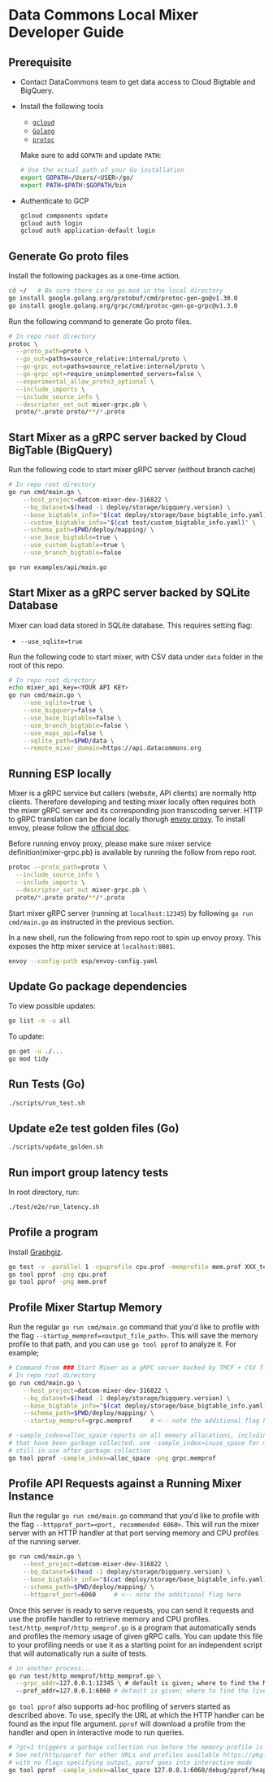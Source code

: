 # Data Commons Local Mixer Developer Guide

## Prerequisite

- Contact DataCommons team to get data access to Cloud Bigtable and BigQuery.

- Install the following tools

  - [`gcloud`](https://cloud.google.com/sdk/docs/install)
  - [`Golang`](https://golang.org/doc/install)
  - [`protoc`](http://google.github.io/proto-lens/installing-protoc.html)

  Make sure to add `GOPATH` and update `PATH`:

  ```bash
  # Use the actual path of your Go installation
  export GOPATH=/Users/<USER>/go/
  export PATH=$PATH:$GOPATH/bin
  ```

- Authenticate to GCP

  ```bash
  gcloud components update
  gcloud auth login
  gcloud auth application-default login
  ```

## Generate Go proto files

Install the following packages as a one-time action.

```bash
cd ~/   # Be sure there is no go.mod in the local directory
go install google.golang.org/protobuf/cmd/protoc-gen-go@v1.30.0
go install google.golang.org/grpc/cmd/protoc-gen-go-grpc@v1.3.0
```

Run the following command to generate Go proto files.

```bash
# In repo root directory
protoc \
  --proto_path=proto \
  --go_out=paths=source_relative:internal/proto \
  --go-grpc_out=paths=source_relative:internal/proto \
  --go-grpc_opt=require_unimplemented_servers=false \
  --experimental_allow_proto3_optional \
  --include_imports \
  --include_source_info \
  --descriptor_set_out mixer-grpc.pb \
  proto/*.proto proto/**/*.proto
```

## Start Mixer as a gRPC server backed by Cloud BigTable (BigQuery)

Run the following code to start mixer gRPC server (without branch cache)

```bash
# In repo root directory
go run cmd/main.go \
    --host_project=datcom-mixer-dev-316822 \
    --bq_dataset=$(head -1 deploy/storage/bigquery.version) \
    --base_bigtable_info="$(cat deploy/storage/base_bigtable_info.yaml)" \
    --custom_bigtable_info="$(cat test/custom_bigtable_info.yaml)" \
    --schema_path=$PWD/deploy/mapping/ \
    --use_base_bigtable=true \
    --use_custom_bigtable=true \
    --use_branch_bigtable=false

go run examples/api/main.go
```

## Start Mixer as a gRPC server backed by SQLite Database

Mixer can load data stored in SQLite database. This requires setting flag:

- `--use_sqlite=true`

Run the following code to start mixer, with CSV data under `data` folder in the
root of this repo.

```bash
# In repo root directory
echo mixer_api_key=<YOUR API KEY>
go run cmd/main.go \
    --use_sqlite=true \
    --use_bigquery=false \
    --use_base_bigtable=false \
    --use_branch_bigtable=false \
    --use_maps_api=false \
    --sqlite_path=$PWD/data \
    --remote_mixer_domain=https://api.datacommons.org
```

## Running ESP locally

Mixer is a gRPC service but callers (website, API clients) are normally http
clients. Therefore developing and testing mixer locally often requires both the
mixer gRPC server and its corresponding json transcoding server. HTTP to gRPC
translation can be done locally thorugh [envoy
proxy](https://www.envoyproxy.io/docs/envoy/latest/intro/what_is_envoy). To
install envoy, please follow the [official
doc](https://www.envoyproxy.io/docs/envoy/latest/start/install).

Before running envoy proxy, please make sure mixer service
definition(mixer-grpc.pb) is available by running the follow from repo root.

```sh
protoc --proto_path=proto \
  --include_source_info \
  --include_imports \
  --descriptor_set_out mixer-grpc.pb \
  proto/*.proto proto/**/*.proto
```

Start mixer gRPC server (running at `localhost:12345`) by following `go run
cmd/main.go` as instructed in the previous section.

In a new shell, run the following from repo root to spin up envoy proxy. This
exposes the http mixer service at `localhost:8081`.

```sh
envoy --config-path esp/envoy-config.yaml
```

## Update Go package dependencies

To view possible updates:

```bash
go list -m -u all
```

To update:

```bash
go get -u ./...
go mod tidy
```

## Run Tests (Go)

```bash
./scripts/run_test.sh
```

## Update e2e test golden files (Go)

```bash
./scripts/update_golden.sh
```

## Run import group latency tests

In root directory, run:

```bash
./test/e2e/run_latency.sh
```

## Profile a program

Install [Graphgiz](https://graphviz.org/).

```bash
go test -v -parallel 1 -cpuprofile cpu.prof -memprofile mem.prof XXX_test.go
go tool pprof -png cpu.prof
go tool pprof -png mem.prof
```

## Profile Mixer Startup Memory

Run the regular `go run cmd/main.go` command that you'd like to profile with the
flag `--startup_memprof=<output_file_path>`. This will save the memory profile
to that path, and you can use `go tool pprof` to analyze it. For example;

```bash
# Command from ### Start Mixer as a gRPC server backed by TMCF + CSV files
# In repo root directory
go run cmd/main.go \
    --host_project=datcom-mixer-dev-316822 \
    --bq_dataset=$(head -1 deploy/storage/bigquery.version) \
    --base_bigtable_info="$(cat deploy/storage/base_bigtable_info.yaml)" \
    --schema_path=$PWD/deploy/mapping/ \
    --startup_memprof=grpc.memprof     # <-- note the additional flag here

# -sample_index=alloc_space reports on all memory allocations, including those
# that have been garbage collected. use -sample_index=inuse_space for memory
# still in use after garbage collection
go tool pprof -sample_index=alloc_space -png grpc.memprof
```

## Profile API Requests against a Running Mixer Instance

Run the regular `go run cmd/main.go` command that you'd like to profile with the
flag `--httpprof_port=<port, recommended 6060>`. This will run the mixer server
with an HTTP handler at that port serving memory and CPU profiles of the running
server.

```bash
go run cmd/main.go \
    --host_project=datcom-mixer-dev-316822 \
    --bq_dataset=$(head -1 deploy/storage/bigquery.version) \
    --base_bigtable_info="$(cat deploy/storage/base_bigtable_info.yaml)" \
    --schema_path=$PWD/deploy/mapping/ \
    --httpprof_port=6060     # <-- note the additional flag here
```

Once this server is ready to serve requests, you can send it requests and use
the profile handler to retrieve memory and CPU profiles. `test/http_memprof/http_memprof.go`
is a program that automatically sends and profiles the memory usage of given
gRPC calls. You can update this file to your profiling needs or use it as a
starting point for an independent script that will automatically run a suite of
tests.

```bash
# in another process...
go run test/http_memprof/http_memprof.go \
  --grpc_addr=127.0.0.1:12345 \ # default is given; where to find the Mixer server
  --prof_addr=127.0.0.1:6060 # default is given; where to find the live profile handler
```

`go tool pprof` also supports ad-hoc profiling of servers started as described
above. To use, specify the URL at which the HTTP handler can be found as the
input file argument. `pprof` will download a profile from the handler and open
in interactive mode to run queries.

```bash
# ?gc=1 triggers a garbage collection run before the memory profile is served
# See net/http/pprof for other URLs and profiles available https://pkg.go.dev/net/http/pprof
# with no flags specifying output, pprof goes into interactive mode
go tool pprof -sample_index=alloc_space 127.0.0.1:6060/debug/pprof/heap?gc=1
```
